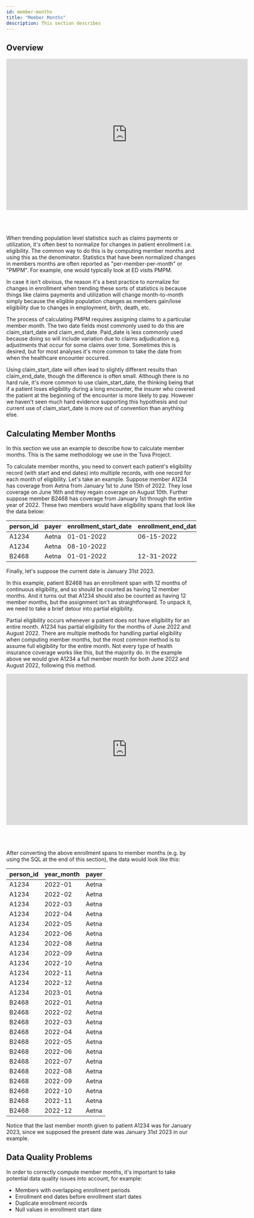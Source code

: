 ```yaml
---
id: member-months
title: "Member Months"
description: This section describes 
---
```


## Overview 
<iframe width="640" height="400" src="https://www.youtube.com/embed/UNjUwevyBDk?si=yNpYxe90QLWR81lq" title="YouTube video player" frameborder="0" allow="accelerometer; autoplay; clipboard-write; encrypted-media; gyroscope; picture-in-picture; web-share" allowfullscreen="true"></iframe>
<br></br>
<br></br>

When trending population level statistics such as claims payments or utilization, it's often best to normalize for changes in patient enrollment i.e. eligibility.  The common way to do this is by computing member months and using this as the denominator.  Statistics that have been normalized changes in members months are often reported as "per-member-per-month" or "PMPM".  For example, one would typically look at ED visits PMPM.

In case it isn't obvious, the reason it's a best practice to normalize for changes in enrollment when trending these sorts of statistics is because things like claims payments and utilization will change month-to-month simply because the eligible population changes as members gain/lose eligibility due to changes in employment, birth, death, etc.

The process of calculating PMPM requires assigning claims to a particular member month.  The two date fields most commonly used to do this are claim_start_date and claim_end_date.  Paid_date is less commonly used because doing so will include variation due to claims adjudication e.g. adjustments that occur for some claims over time.  Sometimes this is desired, but for most analyses it's more common to take the date from when the healthcare encounter occurred.

Using claim_start_date will often lead to slightly different results than claim_end_date, though the difference is often small.  Although there is no hard rule, it's more common to use claim_start_date, the thinking being that if a patient loses eligibility during a long encounter, the insurer who covered the patient at the beginning of the encounter is more likely to pay.  However we haven't seen much hard evidence supporting this hypothesis and our current use of claim_start_date is more out of convention than anything else.

## Calculating Member Months

In this section we use an example to describe how to calculate member months.  This is the same methodology we use in the Tuva Project.  

To calculate member months, you need to convert each patient's eligibility record (with start and end dates) into multiple records, with one record for each month of eligibility.  Let's take an example.  Suppose member A1234 has coverage from Aetna from January 1st to June 15th of 2022.  They lose coverage on June 16th and they regain coverage on August 10th.  Further suppose member B2468 has coverage from January 1st through the entire year of 2022.  These two members would have eligibility spans that look like the data below:

| person_id | payer | enrollment_start_date | enrollment_end_date |
| --- | --- | --- | --- |
| A1234 | Aetna | 01-01-2022 | 06-15-2022 |
| A1234 | Aetna | 08-10-2022 | |
| B2468 | Aetna | 01-01-2022 | 12-31-2022 |

Finally, let's suppose the current date is January 31st 2023.

In this example, patient B2468 has an enrollment span with 12 months of continuous eligibility, and so should be counted as having 12 member months.  And it turns out that A1234 should also be counted as having 12 member months, but the assignment isn't as straightforward.  To unpack it, we need to take a brief detour into partial eligibility.

Partial eligibility occurs whenever a patient does not have eligibility for an entire month.  A1234 has partial eligibility for the months of June 2022 and August 2022.  There are multiple methods for handling partial eligibility when computing member months, but the most common method is to assume full eligibility for the entire month.  Not every type of health insurance coverage works like this, but the majority do. In the example above we would give A1234 a full member month for both June 2022 and August 2022, following this method.  

<iframe width="640" height="400" src="https://www.youtube.com/embed/y9toS1ErRXE?si=_cNwH7ANDWWQElip" title="YouTube video player" frameborder="0" allow="accelerometer; autoplay; clipboard-write; encrypted-media; gyroscope; picture-in-picture; web-share" allowfullscreen="true"></iframe>
<br></br>
<br></br>

After converting the above enrollment spans to member months (e.g. by using the SQL at the end of this section), the data would look like this:

| person_id | year_month | payer | 
| --- | --- | --- | 
| A1234 | 2022-01 | Aetna | 
| A1234 | 2022-02 | Aetna | 
| A1234 | 2022-03 | Aetna | 
| A1234 | 2022-04 | Aetna | 
| A1234 | 2022-05 | Aetna | 
| A1234 | 2022-06 | Aetna | 
| A1234 | 2022-08 | Aetna | 
| A1234 | 2022-09 | Aetna | 
| A1234 | 2022-10 | Aetna | 
| A1234 | 2022-11 | Aetna | 
| A1234 | 2022-12 | Aetna | 
| A1234 | 2023-01 | Aetna | 
| B2468 | 2022-01 | Aetna | 
| B2468 | 2022-02 | Aetna | 
| B2468 | 2022-03 | Aetna | 
| B2468 | 2022-04 | Aetna | 
| B2468 | 2022-05 | Aetna | 
| B2468 | 2022-06 | Aetna | 
| B2468 | 2022-07 | Aetna | 
| B2468 | 2022-08 | Aetna | 
| B2468 | 2022-09 | Aetna | 
| B2468 | 2022-10 | Aetna | 
| B2468 | 2022-11 | Aetna | 
| B2468 | 2022-12 | Aetna | 

Notice that the last member month given to patient A1234 was for January 2023, since we supposed the present date was January 31st 2023 in our example.

## Data Quality Problems

In order to correctly compute member months, it's important to take potential data quality issues into account, for example:

- Members with overlapping enrollment periods 
- Enrollment end dates before enrollment start dates
- Duplicate enrollment records
- Null values in enrollment start date
